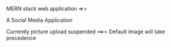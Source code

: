 MERN stack web application =>>

A Social Media Application



Currently picture upload suspended ==>> Default image will take precedence